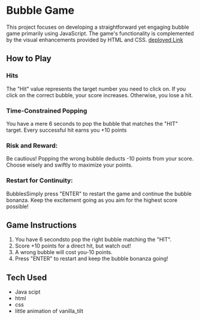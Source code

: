 # Bubble Game

This project focuses on developing a straightforward yet engaging bubble game primarily using JavaScript. The game's functionality is complemented by the visual enhancements provided by HTML and CSS.
[deployed Link](https://bubble-game-jet-alpha.vercel.app/)

## How to Play

### Hits
The "Hit" value represents the target number you need to click on. If you click on the correct bubble, your score increases. Otherwise, you lose a hit.

### Time-Constrained Popping
You have a mere 6 seconds to pop the bubble that matches the "HIT" target. Every successful hit earns you +10 points

### Risk and Reward:
Be cautious! Popping the wrong bubble deducts -10 points from your score. Choose wisely and swiftly to maximize your points.

### Restart for Continuity: 
BubblesSimply press "ENTER" to restart the game and continue the bubble bonanza. Keep the excitement going as you aim for the highest score possible!

## Game Instructions

  1. You have 6 secondsto pop the right bubble matching the "HIT".
  2. Score +10 points for a direct hit, but watch out!
  3. A wrong bubble will cost you-10 points.
  4. Press "ENTER" to restart and keep the bubble bonanza going!

## Tech Used 
 - Java scipt 
 - html
 - css
 - little animation of vanilla_tilt

